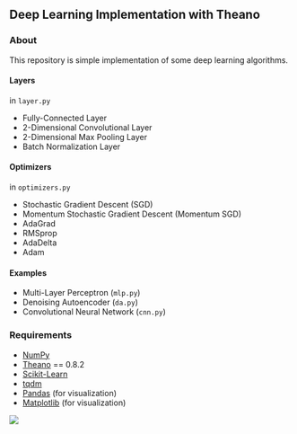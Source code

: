 
## Deep Learning Implementation with Theano

### About
This repository is simple implementation of some deep learning algorithms.

#### Layers
in `layer.py`

- Fully-Connected Layer
- 2-Dimensional Convolutional Layer
- 2-Dimensional Max Pooling Layer
- Batch Normalization Layer


#### Optimizers
in `optimizers.py`

- Stochastic Gradient Descent (SGD)
- Momentum Stochastic Gradient Descent (Momentum SGD)
- AdaGrad
- RMSprop
- AdaDelta
- Adam

#### Examples

- Multi-Layer Perceptron (`mlp.py`)
- Denoising Autoencoder (`da.py`)
- Convolutional Neural Network (`cnn.py`)

### Requirements
- [NumPy](http://www.numpy.org)
- [Theano](http://deeplearning.net/software/theano/) == 0.8.2
- [Scikit-Learn](http://scikit-learn.org/stable/)
- [tqdm](https://pypi.python.org/pypi/tqdm)
- [Pandas](http://pandas.pydata.org) (for visualization)
- [Matplotlib](http://matplotlib.org) (for visualization)

![](https://dl.dropboxusercontent.com/u/38631959/deep-learning-theano.png)
